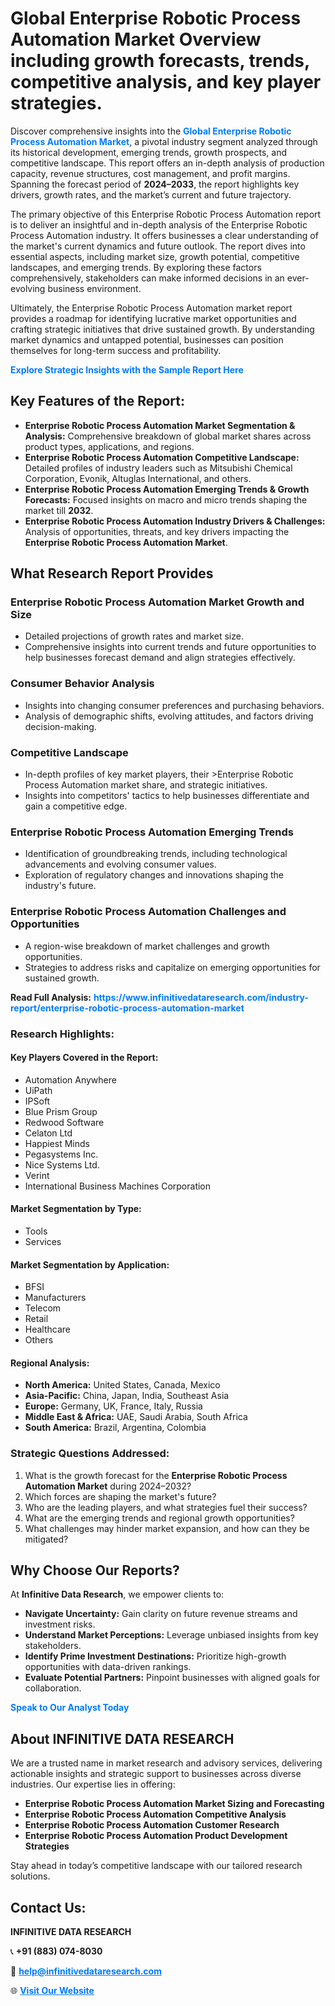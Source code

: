 <h1>Global Enterprise Robotic Process Automation Market Overview including growth forecasts, trends, competitive analysis, and key player strategies.</h1>
<p>
Discover comprehensive insights into the 
<a href="https://www.infinitivedataresearch.com/industry-report/enterprise-robotic-process-automation-market" rel="dofollow" style="color: #007BFF; text-decoration: none;"><strong>Global Enterprise Robotic Process Automation Market</strong></a>, a pivotal industry segment analyzed through its historical development, emerging trends, growth prospects, and competitive landscape. This report offers an in-depth analysis of production capacity, revenue structures, cost management, and profit margins. Spanning the forecast period of <strong>2024–2033</strong>, the report highlights key drivers, growth rates, and the market’s current and future trajectory.
</p>
<p>
The primary objective of this Enterprise Robotic Process Automation report is to deliver an insightful and in-depth analysis of the Enterprise Robotic Process Automation industry. It offers businesses a clear understanding of the market's current dynamics and future outlook. The report dives into essential aspects, including market size, growth potential, competitive landscapes, and emerging trends. By exploring these factors comprehensively, stakeholders can make informed decisions in an ever-evolving business environment.
</p>
<p>
Ultimately, the Enterprise Robotic Process Automation market report provides a roadmap for identifying lucrative market opportunities and crafting strategic initiatives that drive sustained growth. By understanding market dynamics and untapped potential, businesses can position themselves for long-term success and profitability.
</p>
<p>
<a href="https://www.infinitivedataresearch.com/request-sample/reportId=106771" style="color: #007BFF; text-decoration: none;"><strong>Explore Strategic Insights with the Sample Report Here</strong></a>
</p>

<h2>Key Features of the Report:</h2>
<ul>
<li><strong>Enterprise Robotic Process Automation Market Segmentation & Analysis:</strong> Comprehensive breakdown of global market shares across product types, applications, and regions.</li>
<li><strong>Enterprise Robotic Process Automation Competitive Landscape:</strong> Detailed profiles of industry leaders such as Mitsubishi Chemical Corporation, Evonik, Altuglas International, and others.</li>
<li><strong>Enterprise Robotic Process Automation Emerging Trends & Growth Forecasts:</strong> Focused insights on macro and micro trends shaping the market till <strong>2032</strong>.</li>
<li><strong>Enterprise Robotic Process Automation Industry Drivers & Challenges:</strong> Analysis of opportunities, threats, and key drivers impacting the <strong>Enterprise Robotic Process Automation Market</strong>.</li>
</ul>

<h2>What Research Report Provides</h2>
<h3>Enterprise Robotic Process Automation Market Growth and Size</h3>
<ul>
<li>Detailed projections of growth rates and market size.</li>
<li>Comprehensive insights into current trends and future opportunities to help businesses forecast demand and align strategies effectively.</li>
</ul>

<h3>Consumer Behavior Analysis</h3>
<ul>
<li>Insights into changing consumer preferences and purchasing behaviors.</li>
<li>Analysis of demographic shifts, evolving attitudes, and factors driving decision-making.</li>
</ul>

<h3>Competitive Landscape</h3>
<ul>
<li>In-depth profiles of key market players, their >Enterprise Robotic Process Automation market share, and strategic initiatives.</li>
<li>Insights into competitors' tactics to help businesses differentiate and gain a competitive edge.</li>
</ul>

<h3>Enterprise Robotic Process Automation Emerging Trends</h3>
<ul>
<li>Identification of groundbreaking trends, including technological advancements and evolving consumer values.</li>
<li>Exploration of regulatory changes and innovations shaping the industry's future.</li>
</ul>

<h3>Enterprise Robotic Process Automation Challenges and Opportunities</h3>
<ul>
<li>A region-wise breakdown of market challenges and growth opportunities.</li>
<li>Strategies to address risks and capitalize on emerging opportunities for sustained growth.</li>
</ul>
<p><strong>Read Full Analysis:</strong> <a href="https://www.infinitivedataresearch.com/industry-report/enterprise-robotic-process-automation-market" rel="dofollow" style="color: #007BFF; text-decoration: none;"><strong>https://www.infinitivedataresearch.com/industry-report/enterprise-robotic-process-automation-market</strong></a></p>
<h3>Research Highlights:</h3>
<h4>Key Players Covered in the Report:</h4>
<ul><li>Automation Anywhere</li><li>UiPath</li><li>IPSoft</li><li>Blue Prism Group</li><li>Redwood Software</li><li>Celaton Ltd</li><li>Happiest Minds</li><li>Pegasystems Inc.</li><li>Nice Systems Ltd.</li><li>Verint</li><li>International Business Machines Corporation</li></ul>
<h4>Market Segmentation by Type:</h4>
<ul><li>Tools</li><li>Services</li></ul>
<h4>Market Segmentation by Application:</h4>
<ul><li>BFSI</li><li>Manufacturers</li><li>Telecom</li><li>Retail</li><li>Healthcare</li><li>Others</li></ul>

<h4>Regional Analysis:</h4>
<ul>
<li><strong>North America:</strong> United States, Canada, Mexico</li>
<li><strong>Asia-Pacific:</strong> China, Japan, India, Southeast Asia</li>
<li><strong>Europe:</strong> Germany, UK, France, Italy, Russia</li>
<li><strong>Middle East & Africa:</strong> UAE, Saudi Arabia, South Africa</li>
<li><strong>South America:</strong> Brazil, Argentina, Colombia</li>
</ul>

<h3>Strategic Questions Addressed:</h3>
<ol>
<li>What is the growth forecast for the <strong>Enterprise Robotic Process Automation Market</strong> during 2024–2032?</li>
<li>Which forces are shaping the market's future?</li>
<li>Who are the leading players, and what strategies fuel their success?</li>
<li>What are the emerging trends and regional growth opportunities?</li>
<li>What challenges may hinder market expansion, and how can they be mitigated?</li>
</ol>

<h2>Why Choose Our Reports?</h2>
<p>At <strong>Infinitive Data Research</strong>, we empower clients to:</p>
<ul>
<li><strong>Navigate Uncertainty:</strong> Gain clarity on future revenue streams and investment risks.</li>
<li><strong>Understand Market Perceptions:</strong> Leverage unbiased insights from key stakeholders.</li>
<li><strong>Identify Prime Investment Destinations:</strong> Prioritize high-growth opportunities with data-driven rankings.</li>
<li><strong>Evaluate Potential Partners:</strong> Pinpoint businesses with aligned goals for collaboration.</li>
</ul>
<p><a href="https://www.infinitivedataresearch.com/industry-report/enterprise-robotic-process-automation-market" rel="dofollow" style="color: #007BFF; text-decoration: none;"><strong>Speak to Our Analyst Today</strong></a></p>

<h2>About INFINITIVE DATA RESEARCH</h2>
<p>We are a trusted name in market research and advisory services, delivering actionable insights and strategic support to businesses across diverse industries. Our expertise lies in offering:</p>
<ul>
<li><strong>Enterprise Robotic Process Automation Market Sizing and Forecasting</strong></li>
<li><strong>Enterprise Robotic Process Automation Competitive Analysis</strong></li>
<li><strong>Enterprise Robotic Process Automation Customer Research</strong></li>
<li><strong>Enterprise Robotic Process Automation Product Development Strategies</strong></li>
</ul>
<p>Stay ahead in today’s competitive landscape with our tailored research solutions.</p>

<h2>Contact Us:</h2>
<p><strong>INFINITIVE DATA RESEARCH</strong></p>
<p>📞 <strong>+91 (883) 074-8030</strong></p>
<p>📧 <strong><a href="mailto:help@infinitivedataresearch.com" style="color: #007BFF;">help@infinitivedataresearch.com</a></strong></p>
<p>🌐 <strong><a href="https://www.infinitivedataresearch.com" rel="dofollow" style="color: #007BFF;">Visit Our Website</a></strong></p>